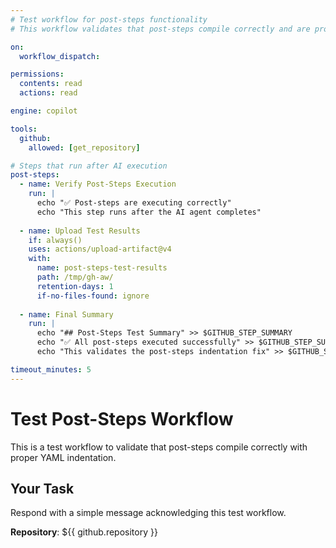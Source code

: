 ```yaml
---
# Test workflow for post-steps functionality
# This workflow validates that post-steps compile correctly and are properly indented

on:
  workflow_dispatch:

permissions:
  contents: read
  actions: read

engine: copilot

tools:
  github:
    allowed: [get_repository]

# Steps that run after AI execution
post-steps:
  - name: Verify Post-Steps Execution
    run: |
      echo "✅ Post-steps are executing correctly"
      echo "This step runs after the AI agent completes"
  
  - name: Upload Test Results
    if: always()
    uses: actions/upload-artifact@v4
    with:
      name: post-steps-test-results
      path: /tmp/gh-aw/
      retention-days: 1
      if-no-files-found: ignore
  
  - name: Final Summary
    run: |
      echo "## Post-Steps Test Summary" >> $GITHUB_STEP_SUMMARY
      echo "✅ All post-steps executed successfully" >> $GITHUB_STEP_SUMMARY
      echo "This validates the post-steps indentation fix" >> $GITHUB_STEP_SUMMARY

timeout_minutes: 5
---
```


# Test Post-Steps Workflow

This is a test workflow to validate that post-steps compile correctly with proper YAML indentation.

## Your Task

Respond with a simple message acknowledging this test workflow.

**Repository**: ${{ github.repository }}
